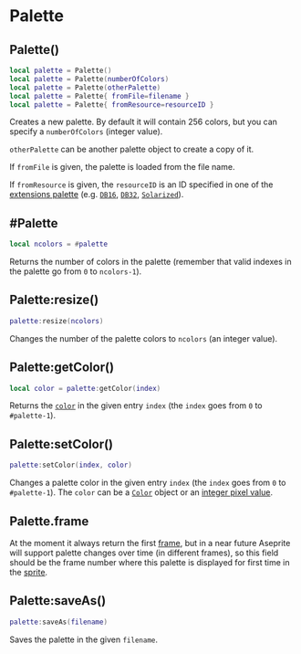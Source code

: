 # Palette

## Palette()

```lua
local palette = Palette()
local palette = Palette(numberOfColors)
local palette = Palette(otherPalette)
local palette = Palette{ fromFile=filename }
local palette = Palette{ fromResource=resourceID }
```

Creates a new palette. By default it will contain 256 colors, but you
can specify a `numberOfColors` (integer value).

`otherPalette` can be another palette object to create a copy of it.

If `fromFile` is given, the palette is loaded from the file name.

If `fromResource` is given, the `resourceID` is an ID specified in one
of the [extensions
palette](https://github.com/aseprite/aseprite/tree/master/data/extensions)
(e.g.
[`DB16`](https://github.com/aseprite/aseprite/blob/8e193b592ae06abb36be6f72ef43c308b511b24c/data/extensions/dawnbringer-palettes/package.json#L13),
[`DB32`](https://github.com/aseprite/aseprite/blob/8e193b592ae06abb36be6f72ef43c308b511b24c/data/extensions/dawnbringer-palettes/package.json#L14),
[`Solarized`](https://github.com/aseprite/aseprite/blob/8e193b592ae06abb36be6f72ef43c308b511b24c/data/extensions/software-palettes/package.json#L15)).

## #Palette

```lua
local ncolors = #palette
```

Returns the number of colors in the palette (remember that valid indexes in the palette go from `0` to `ncolors-1`).

## Palette:resize()

```lua
palette:resize(ncolors)
```

Changes the number of the palette colors to `ncolors` (an integer
value).

## Palette:getColor()

```lua
local color = palette:getColor(index)
```

Returns the [`color`](color.md) in the given entry `index` (the `index` goes from `0` to `#palette-1`).

## Palette:setColor()

```lua
palette:setColor(index, color)
```

Changes a palette color in the given entry `index` (the `index` goes from `0` to `#palette-1`).
The `color` can be a [`Color`](color.md) object or an [integer pixel value](pixelcolor.md#apppixelcolor).

## Palette.frame

At the moment it always return the first [frame](frame.md), but in a
near future Aseprite will support palette changes over time (in
different frames), so this field should be the frame number where this
palette is displayed for first time in the [sprite](sprite.md).

## Palette:saveAs()

```lua
palette:saveAs(filename)
```

Saves the palette in the given `filename`.
